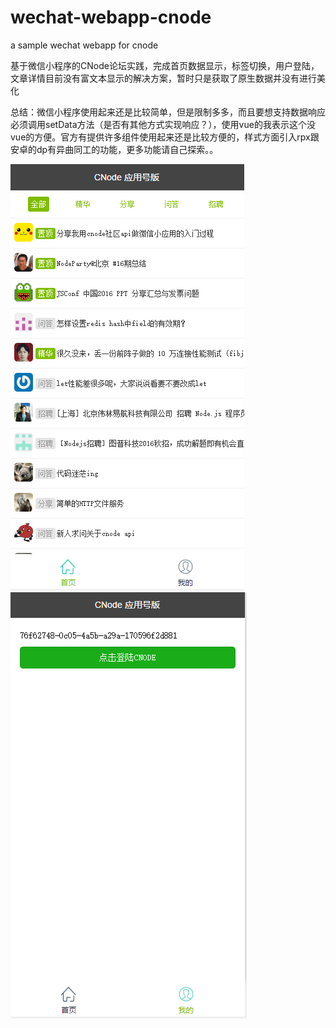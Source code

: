 # wechat-webapp-cnode

a sample wechat webapp for cnode

基于微信小程序的CNode论坛实践，完成首页数据显示，标签切换，用户登陆，文章详情目前没有富文本显示的解决方案，暂时只是获取了原生数据并没有进行美化

总结：微信小程序使用起来还是比较简单，但是限制多多，而且要想支持数据响应必须调用setData方法（是否有其他方式实现响应？），使用vue的我表示这个没vue的方便。官方有提供许多组件使用起来还是比较方便的，样式方面引入rpx跟安卓的dp有异曲同工的功能，更多功能请自己探索。。

<img src="https://github.com/SilenceDN/wechat-webapp-cnode/blob/master/screenshot/20161009140603.png">

<img src="https://github.com/SilenceDN/wechat-webapp-cnode/blob/master/screenshot/20161009140645.png">

